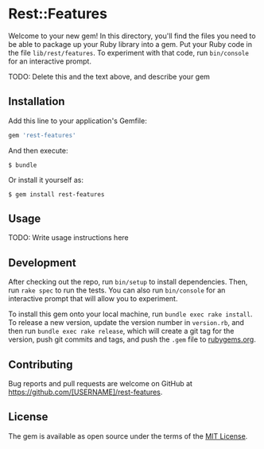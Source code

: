 # Rest::Features

Welcome to your new gem! In this directory, you'll find the files you need to be able to package up your Ruby library into a gem. Put your Ruby code in the file `lib/rest/features`. To experiment with that code, run `bin/console` for an interactive prompt.

TODO: Delete this and the text above, and describe your gem

## Installation

Add this line to your application's Gemfile:

```ruby
gem 'rest-features'
```

And then execute:

    $ bundle

Or install it yourself as:

    $ gem install rest-features

## Usage

TODO: Write usage instructions here

## Development

After checking out the repo, run `bin/setup` to install dependencies. Then, run `rake spec` to run the tests. You can also run `bin/console` for an interactive prompt that will allow you to experiment.

To install this gem onto your local machine, run `bundle exec rake install`. To release a new version, update the version number in `version.rb`, and then run `bundle exec rake release`, which will create a git tag for the version, push git commits and tags, and push the `.gem` file to [rubygems.org](https://rubygems.org).

## Contributing

Bug reports and pull requests are welcome on GitHub at https://github.com/[USERNAME]/rest-features.


## License

The gem is available as open source under the terms of the [MIT License](http://opensource.org/licenses/MIT).

